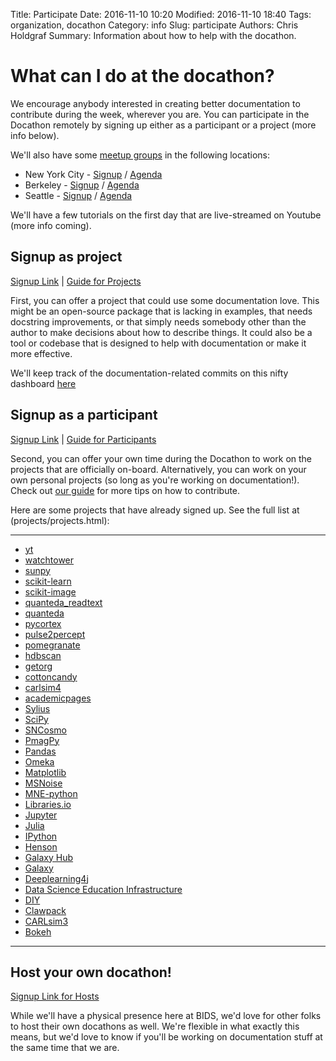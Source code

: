 Title: Participate
Date: 2016-11-10 10:20
Modified: 2016-11-10 18:40
Tags: organization, docathon
Category: info
Slug: participate
Authors: Chris Holdgraf
Summary: Information about how to help with the docathon.

# What can I do at the docathon?

We encourage anybody interested in creating better documentation to contribute during the week, wherever you are. You can participate in the Docathon remotely by signing up either as a participant or a project (more info below).

We'll also have some [meetup groups](hosts.html) in the following locations:

* New York City - [Signup](https://www.eventbrite.com/e/doc-a-thon-tickets-32309998074) / [Agenda](hosts/gc.html)
* Berkeley - [Signup](https://www.eventbrite.com/e/bids-docathon-kickoff-tickets-32302896834?aff=mcivte) / [Agenda](hosts/bids.html)
* Seattle - [Signup](https://goo.gl/forms/GMyMPJZ9eLT6eQuF2) / [Agenda](hosts/uwescience.html)

We'll have a few tutorials on the first day that are live-streamed on Youtube (more info coming).

## Signup as project

[Signup Link](https://goo.gl/forms/0cPpw01zehrEyDDE3) | [Guide for Projects](../encouraging-user-docathon.html)

First, you can offer a project that could use some documentation love. This
might be an open-source package that is lacking in examples, that needs
docstring improvements, or that simply needs somebody other than the author to
make decisions about how to describe things. It could also be a tool or codebase
that is designed to help with documentation or make it more effective.

We'll keep track of the documentation-related commits on this nifty dashboard [here](projects/projects.html)


## Signup as a participant

[Signup Link](https://goo.gl/forms/AaW2b24mMxOutxt02) | [Guide for Participants](../contributing-documentation.html)

Second, you can offer your own time during the Docathon to work on the projects
that are officially on-board. Alternatively, you can work on your own personal
projects (so long as you're working on documentation!). Check out [our guide](../contributing-documentation.html) for more tips on how to contribute.

Here are some projects that have already signed up. See the full list at (projects/projects.html):

---
* [yt](projects/yt.html)
* [watchtower](projects/watchtower.html)
* [sunpy](projects/sunpy.html)
* [scikit-learn](projects/scikit-learn.html)
* [scikit-image](projects/scikit-image.html)
* [quanteda_readtext](projects/readtext.html)
* [quanteda](projects/quanteda.html)
* [pycortex](projects/pycortex.html)
* [pulse2percept](projects/pulse2percept.html)
* [pomegranate](projects/pomegranate.html)
* [hdbscan](projects/hdbscan.html)
* [getorg](projects/getorg.html)
* [cottoncandy](projects/cottoncandy.html)
* [carlsim4](projects/carlsim4.html)
* [academicpages](projects/academicpages.github.io.html)
* [Sylius](projects/sylius.html)
* [SciPy](projects/scipy.html)
* [SNCosmo](projects/sncosmo.html)
* [PmagPy](projects/pmagpy.html)
* [Pandas](projects/pandas.html)
* [Omeka](projects/omeka.html)
* [Matplotlib](projects/matplotlib.html)
* [MSNoise](projects/msnoise.html)
* [MNE-python](projects/mne-python.html)
* [Libraries.io](projects/libraries.io.html)
* [Jupyter](projects/notebook.html)
* [Julia](projects/julia.html)
* [IPython](projects/ipython.html)
* [Henson](projects/henson.html)
* [Galaxy Hub](projects/galaxy-hub.html)
* [Galaxy](projects/galaxy.html)
* [Deeplearning4j](projects/deeplearning4j.html)
* [Data Science Education Infrastructure](projects/connector-instructors.html)
* [DIY](projects/diy.html)
* [Clawpack](projects/clawpack.html)
* [CARLsim3](projects/carlsim3.html)
* [Bokeh](projects/bokeh.html)
 ---

## Host your own docathon!

[Signup Link for Hosts](hosting.html)

While we'll have a physical presence here at BIDS, we'd love for other folks to
host their own docathons as well. We're flexible in what exactly this means, but
we'd love to know if you'll be working on documentation stuff at the same time
that we are.